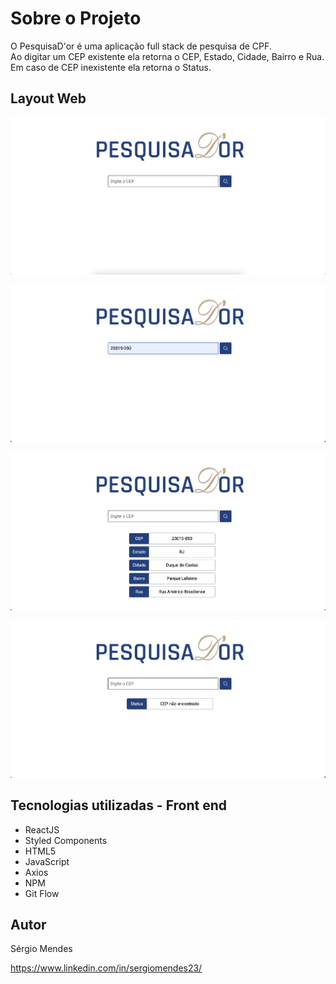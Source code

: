 # Sobre o Projeto

O PesquisaD'or é uma aplicação full stack de pesquisa de CPF. <br>
Ao digitar um CEP existente ela retorna o CEP, Estado, Cidade, Bairro e Rua. <br>
Em caso de CEP inexistente ela retorna o Status.

## Layout Web

![Web 1](https://github.com/sergiomendes23/rededor-front/blob/main/src/Assets/Images/web1.png)

![Web 2](https://github.com/sergiomendes23/rededor-front/blob/main/src/Assets/Images/web2.png)

![Web 3](https://github.com/sergiomendes23/rededor-front/blob/main/src/Assets/Images/web-3.png)

![Web 4](https://github.com/sergiomendes23/rededor-front/blob/main/src/Assets/Images/web4.png)

## Tecnologias utilizadas - Front end

- ReactJS
- Styled Components
- HTML5
- JavaScript
- Axios
- NPM
- Git Flow

## Autor

Sérgio Mendes

https://www.linkedin.com/in/sergiomendes23/
